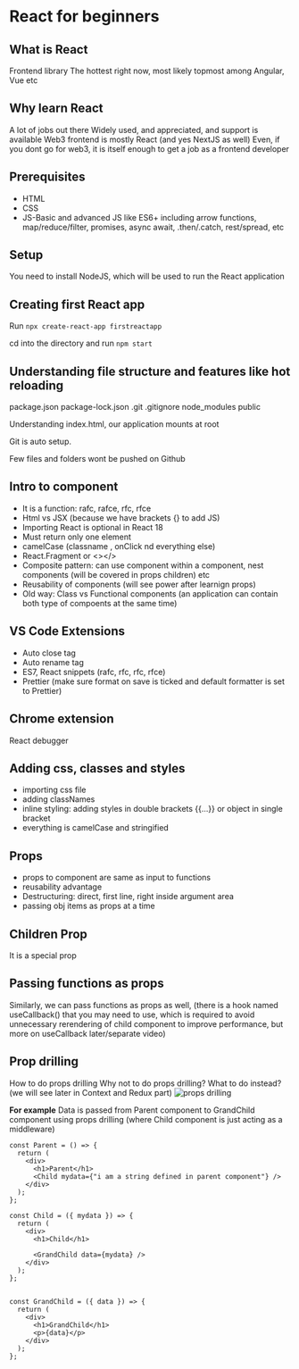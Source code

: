 # React for beginners

## What is React

Frontend library
The hottest right now, most likely topmost among Angular, Vue etc

## Why learn React

A lot of jobs out there
Widely used, and appreciated, and support is available
Web3 frontend is mostly React (and yes NextJS as well)
Even, if you dont go for web3, it is itself enough to get a job as a frontend developer

## Prerequisites

- HTML
- CSS
- JS-Basic and advanced JS like ES6+ including arrow functions, map/reduce/filter, promises, async await, .then/.catch, rest/spread, etc

## Setup

You need to install NodeJS, which will be used to run the React application

## Creating first React app

Run `npx create-react-app firstreactapp`

cd into the directory
and run `npm start`

## Understanding file structure and features like hot reloading

package.json
package-lock.json
.git
.gitignore
node_modules
public

Understanding index.html, our application mounts at root

Git is auto setup.

Few files and folders wont be pushed on Github

## Intro to component

- It is a function: rafc, rafce, rfc, rfce
- Html vs JSX (because we have brackets {} to add JS)
- Importing React is optional in React 18
- Must return only one element
- camelCase (classname , onClick nd everything else)
- React.Fragment or <></>
- Composite pattern: can use component within a component, nest components (will be covered in props children) etc
- Reusability of components (will see power after learnign props)
- Old way: Class vs Functional components (an application can contain both type of compoents at the same time)

## VS Code Extensions

- Auto close tag
- Auto rename tag
- ES7, React snippets (rafc, rfc, rfc, rfce)
- Prettier (make sure format on save is ticked and default formatter is set to Prettier)

## Chrome extension

React debugger

## Adding css, classes and styles

- importing css file
- adding classNames
- inline styling: adding styles in double brackets {{...}} or object in single bracket
- everything is camelCase and stringified

## Props

- props to component are same as input to functions
- reusability advantage
- Destructuring: direct, first line, right inside argument area
- passing obj items as props at a time

## Children Prop

It is a special prop

## Passing functions as props

Similarly, we can pass functions as props as well, (there is a hook named useCallback() that you may need to use, which is required to avoid unnecessary rerendering of child component to improve performance, but more on useCallback later/separate video)

## Prop drilling

How to do props drilling
Why not to do props drilling? What to do instead? (we will see later in Context and Redux part)
![props drilling](https://i.imgflip.com/7ksb6r.jpg)

<b>For example</b>
Data is passed from Parent component to GrandChild component using props drilling (where Child component is just acting as a middleware)

```
const Parent = () => {
  return (
    <div>
      <h1>Parent</h1>
      <Child mydata={"i am a string defined in parent component"} />
    </div>
  );
};

const Child = ({ mydata }) => {
  return (
    <div>
      <h1>Child</h1>

      <GrandChild data={mydata} />
    </div>
  );
};


const GrandChild = ({ data }) => {
  return (
    <div>
      <h1>GrandChild</h1>
      <p>{data}</p>
    </div>
  );
};

```
